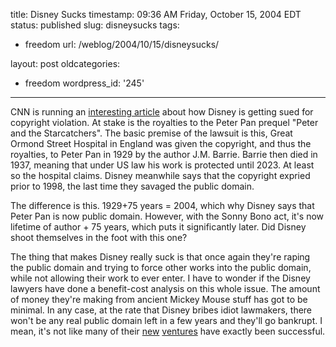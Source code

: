 title: Disney Sucks
timestamp: 09:36 AM Friday, October 15, 2004 EDT
status: published
slug: disneysucks
tags:
- freedom
url: /weblog/2004/10/15/disneysucks/

layout: post
oldcategories:
- freedom
wordpress_id: '245'

---

CNN is running an [interesting article](http://edition.cnn.com/2004/SHOWBIZ/books/10/13/peter.pan/index.html) about how Disney is getting sued for
copyright violation.  At stake is the royalties to the Peter Pan prequel
"Peter and the Starcatchers".  The basic premise of the lawsuit is this, Great
Ormond Street Hospital in England was given the copyright, and thus the
royalties, to Peter Pan in 1929 by the author J.M. Barrie.  Barrie then died
in 1937, meaning that under US law his work is protected until 2023.  At least
so the hospital claims.  Disney meanwhile says that the copyright expried
prior to 1998, the last time they savaged the public domain.






The difference is this.   1929+75 years = 2004, which why Disney says that
Peter Pan is now public domain.  However, with the Sonny Bono act, it's now
lifetime of author + 75 years, which puts it significantly later.  Did Disney
shoot themselves in the foot with this one?






The thing that makes Disney really suck is that once again they're raping the
public domain and trying to force other works into the public domain, while
not allowing their work to ever enter.  I have to wonder if the Disney lawyers
have done a benefit-cost analysis on this whole issue.  The amount of money
they're making from ancient Mickey Mouse stuff has got to be minimal.  In any
case, at the rate that Disney bribes idiot lawmakers, there won't be any
real public domain left in a few years and they'll go bankrupt.  I mean, it's
not like many of their [new](http://us.imdb.com/title/tt0230011/) [ventures](http://us.imdb.com/title/tt0299172/) have exactly been successful.

